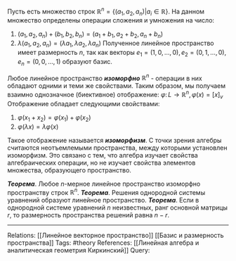 Пусть есть множество строк $\mathbb{R}^n=\{(a_1,a_2,a_n)|a_i \in \mathbb{R}\}$. На данном множество определены операции сложения и умножения на число:
1. $(a_1,a_2,a_n)+(b_1,b_2,b_n)=(a_1+b_1, a_2+b_2, a_n+b_n)$
2. $\lambda(a_1, a_2, a_n) = (\lambda a_1, \lambda a_2, \lambda a_n)$
Полученное линейное пространство имеет размерность $n$, так как векторы $e_1=(1,0,...,0), e_2=(0,1,...,0), e_n=(0,0,...,1)$ образуют базис. 

Любое линейное пространство ***изоморфно*** $\mathbb{R}^n$ - операции в них обладают одними и теми же свойствами. Таким образом, мы получаем взаимно однозначное (биективное) отображение:
$\varphi \colon L \to \mathbb{R}^n, \varphi(x)=[x]_v$
Отображение обладает следующими свойствами:
1. $\varphi(x_1+x_2)=\varphi(x_1)+\varphi(x_2)$
2. $\varphi(\lambda x) = \lambda \varphi(x)$

Такое отображение называется ***изоморфизм***. С точки зрения алгебры считаются неотъемлемыми пространства, между которыми установлен изоморфизм. Это связано с тем, что алгебра изучает свойства алгебраических операции, но не изучает свойства элементов множества, образующего пространство.  

***Теорема***. Любое $n$-мерное линейное пространство изоморфно пространству строк $\mathbb{R}^n$. 
***Теорема***. Решения однородной системы уравнений образуют линейное пространство. 
***Теорема***. Если в однородной системе уравнений $n$ неизвестных, ранг основной матрицы $r$, то размерность пространства решений равна $n-r$. 

___
Relations: [[Линейное векторное пространство]] [[Базис и размерность пространства]] 
Tags: #theory 
References: [[Линейная алгебра и аналитическая геометрия Киркинский]] 
Query: 